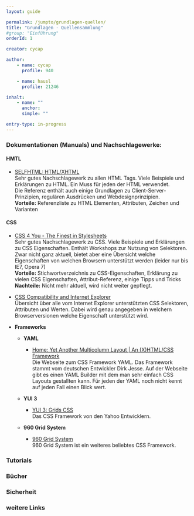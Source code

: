 ```yaml
---
layout: guide

permalink: /jumpto/grundlagen-quellen/
title: "Grundlagen - Quellensammlung"
#group: "Einführung"
orderId: 1

creator: cycap

author:
    - name: cycap
      profile: 940

    - name: hausl
      profile: 21246

inhalt:
    - name: ""
      anchor: 
      simple: ""

entry-type: in-progress
---
```


### Dokumentationen (Manuals) und Nachschlagewerke:

#### HMTL

* [SELFHTML: HTML/XHTML](http://de.selfhtml.org/html/index.htm)  
Sehr gutes Nachschlagewerk zu allen HTML Tags. Viele Beispiele und Erklärungen zu HTML. Ein Muss für jeden der HTML verwendet.  
Die Referenz enthält auch einige Grundlagen zu Client-Server-Prinzipien, regulären Ausdrücken und Webdesignprinzipien.  
**Vorteile:** Referenzliste zu HTML Elementen, Attributen, Zeichen und Varianten 


#### CSS

* [CSS 4 You - The Finest in Stylesheets](http://www.css4you.de/)  
Sehr gutes Nachschlagewerk zu CSS. Viele Beispiele und Erklärungen zu CSS Eigenschaften. Enthält Workshops zur Nutzung von Selektoren. Zwar nicht ganz aktuell, bietet aber eine Übersicht welche Eigenschaften von welchen Browsern unterstützt werden (leider nur bis IE7, Opera 7)  
**Vorteile:** Stichwortverzeichnis zu CSS-Eigenschaften, Erklärung zu vielen CSS Eigenschaften, Attribut-Referenz, einige Tipps und Tricks  
**Nachteile:** Nicht mehr aktuell, wird nicht weiter gepflegt.

* [CSS Compatibility and Internet Explorer](http://msdn.microsoft.com/en-us/library/cc351024%28VS.85%29.aspx)  
Übersicht über alle vom Internet Explorer unterstützten CSS Selektoren, Attributen und Werten. Dabei wird genau angegeben in welchern Browserversionen welche Eigenschaft unterstützt wird.

* **Frameworks**  

    * **YAML**
        * [Home: Yet Another Multicolumn Layout | An (X)HTML/CSS Framework](http://www.yaml.de/de/home.html)  
        Die Webseite zum CSS Framework YAML. Das Framework stammt vom deutschen Entwickler Dirk Jesse. Auf der Webseite gibt es einen YAML Builder mit dem man sehr einfach CSS Layouts gestallten kann. Für jeden der YAML noch nicht kennt auf jeden Fall einen Blick wert.
    
    * **YUI 3**
        * [YUI 3: Grids CSS](http://yuilibrary.com/)  
        Das CSS Framework von den Yahoo Entwicklern.   
      
    * **960 Grid System**
        * [960 Grid System](http://960.gs/)  
        960 Grid System ist ein weiteres beliebtes CSS Framework. 




### Tutorials


### Bücher


### Sicherheit


### weitere Links
